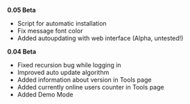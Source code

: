 **0.05 Beta**
 - Script for automatic installation
 - Fix message font color
 - Added autoupdating with web interface (Alpha, untested!)

**0.04 Beta**
 - Fixed recursion bug while logging in
 - Improved auto update algorithm
 - Added information about version in Tools page
 - Added currently online users counter in Tools page
 - Added Demo Mode